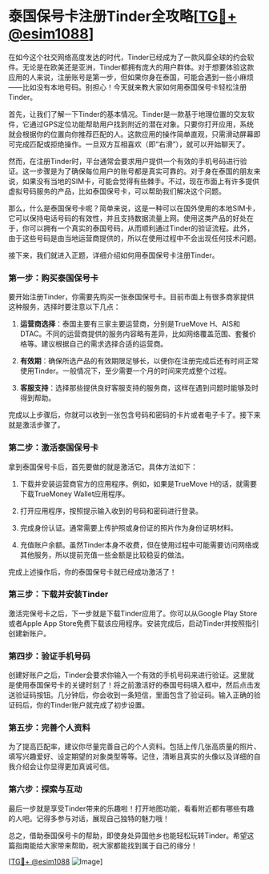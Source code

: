 # 泰国保号卡注册Tinder全攻略[[TG💪+ @esim1088](https://t.me/s/esim1088)]

在如今这个社交网络高度发达的时代，Tinder已经成为了一款风靡全球的约会软件。无论是在欧美还是亚洲，Tinder都拥有庞大的用户群体。对于想要体验这款应用的人来说，注册账号是第一步，但如果你身在泰国，可能会遇到一些小麻烦——比如没有本地号码。别担心！今天就来教大家如何用泰国保号卡轻松注册Tinder。

首先，让我们了解一下Tinder的基本情况。Tinder是一款基于地理位置的交友软件，它通过GPS定位功能帮助用户找到附近的潜在对象。只要你打开应用，系统就会根据你的位置向你推荐匹配的人。这款应用的操作简单直观，只需滑动屏幕即可完成匹配或拒绝操作。一旦双方互相喜欢（即“右滑”），就可以开始聊天了。

然而，在注册Tinder时，平台通常会要求用户提供一个有效的手机号码进行验证。这一步骤是为了确保每位用户的账号都是真实可靠的。对于身在泰国的朋友来说，如果没有当地的SIM卡，可能会觉得有些棘手。不过，现在市面上有许多提供虚拟号码服务的产品，比如泰国保号卡，可以帮助我们解决这个问题。

那么，什么是泰国保号卡呢？简单来说，这是一种可以在国外使用的本地SIM卡，它可以保持电话号码的有效性，并且支持数据流量上网。使用这类产品的好处在于，你可以拥有一个真实的泰国号码，从而顺利通过Tinder的验证流程。此外，由于这些号码是由当地运营商提供的，所以在使用过程中不会出现任何技术问题。

接下来，我们就进入正题，详细介绍如何用泰国保号卡注册Tinder。

### 第一步：购买泰国保号卡

要开始注册Tinder，你需要先购买一张泰国保号卡。目前市面上有很多商家提供这种服务，选择时要注意以下几点：

1. **运营商选择**：泰国主要有三家主要运营商，分别是TrueMove H、AIS和DTAC。不同的运营商提供的服务内容略有差异，比如网络覆盖范围、套餐价格等。建议根据自己的需求选择合适的运营商。
   
2. **有效期**：确保所选产品的有效期限足够长，以便你在注册完成后还有时间正常使用Tinder。一般情况下，至少需要一个月的时间来完成整个过程。

3. **客服支持**：选择那些提供良好客服支持的服务商，这样在遇到问题时能够及时得到帮助。

完成以上步骤后，你就可以收到一张包含号码和密码的卡片或者电子卡了。接下来就是激活步骤了。

### 第二步：激活泰国保号卡

拿到泰国保号卡后，首先要做的就是激活它。具体方法如下：

1. 下载并安装运营商官方的应用程序。例如，如果是TrueMove H的话，就需要下载TrueMoney Wallet应用程序。
   
2. 打开应用程序，按照提示输入收到的号码和密码进行登录。
   
3. 完成身份认证。通常需要上传护照或身份证的照片作为身份证明材料。
   
4. 充值账户余额。虽然Tinder本身不收费，但在使用过程中可能需要访问网络或其他服务，所以提前充值一些金额是比较稳妥的做法。

完成上述操作后，你的泰国保号卡就已经成功激活了！

### 第三步：下载并安装Tinder

激活完保号卡之后，下一步就是下载Tinder应用了。你可以从Google Play Store或者Apple App Store免费下载该应用程序。安装完成后，启动Tinder并按照指引创建新账户。

### 第四步：验证手机号码

创建好账户之后，Tinder会要求你输入一个有效的手机号码来进行验证。这里就是使用泰国保号卡的关键时刻了！将之前激活好的泰国号码填入框中，然后点击发送验证码按钮。几分钟后，你会收到一条短信，里面包含了验证码。输入正确的验证码后，你的Tinder账户就完成了初步设置。

### 第五步：完善个人资料

为了提高匹配率，建议你尽量完善自己的个人资料。包括上传几张高质量的照片、填写兴趣爱好、设定期望的对象类型等等。记住，清晰且真实的头像以及详细的自我介绍会让你显得更加真诚可信。

### 第六步：探索与互动

最后一步就是享受Tinder带来的乐趣啦！打开地图功能，看看附近都有哪些有趣的人吧。记得多参与对话，展现自己独特的魅力哦！

总之，借助泰国保号卡的帮助，即使身处异国他乡也能轻松玩转Tinder。希望这篇指南能给大家带来帮助，祝大家都能找到属于自己的缘分！

[[TG💪+ @esim1088](https://t.me/s/esim1088) ![Image](https://i.postimg.cc/4NQfJmqS/Snipaste-2025-05-13-00-14-12.png)]